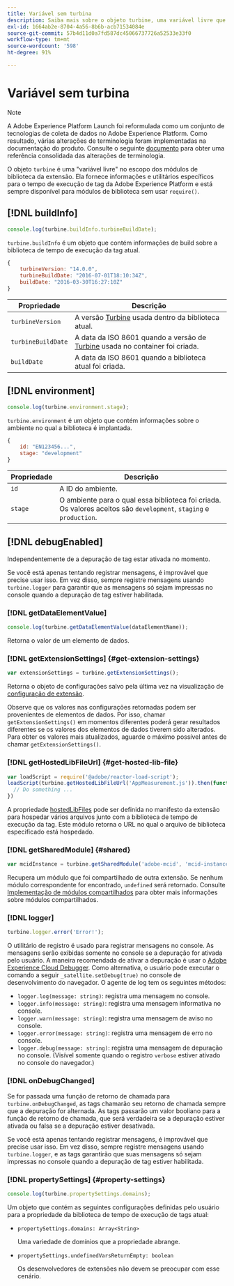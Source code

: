 ```yaml
---
title: Variável sem turbina
description: Saiba mais sobre o objeto turbine, uma variável livre que fornece informações e utilitários específicos para o tempo de execução de tag da Adobe Experience Platform.
exl-id: 1664ab2e-8704-4a56-8b6b-acb71534084e
source-git-commit: 57b4d11d0a7fd587dc45066737726a52533e33f0
workflow-type: tm+mt
source-wordcount: '598'
ht-degree: 91%

---
```


# Variável sem turbina

>[!NOTE]
>
>A Adobe Experience Platform Launch foi reformulada como um conjunto de tecnologias de coleta de dados no Adobe Experience Platform. Como resultado, várias alterações de terminologia foram implementadas na documentação do produto. Consulte o seguinte [documento](../term-updates.md) para obter uma referência consolidada das alterações de terminologia.

O objeto `turbine` é uma &quot;variável livre&quot; no escopo dos módulos de biblioteca da extensão. Ela fornece informações e utilitários específicos para o tempo de execução de tag da Adobe Experience Platform e está sempre disponível para módulos de biblioteca sem usar `require()`.

## [!DNL buildInfo]

```js
console.log(turbine.buildInfo.turbineBuildDate);
```

`turbine.buildInfo` é um objeto que contém informações de build sobre a biblioteca de tempo de execução da tag atual.

```js
{
    turbineVersion: "14.0.0",
    turbineBuildDate: "2016-07-01T18:10:34Z",
    buildDate: "2016-03-30T16:27:10Z"
}
```

| Propriedade | Descrição |
| --- | --- |
| `turbineVersion` | A versão [Turbine](https://www.npmjs.com/package/@adobe/reactor-turbine) usada dentro da biblioteca atual. |
| `turbineBuildDate` | A data da ISO 8601 quando a versão de [Turbine](https://www.npmjs.com/package/@adobe/reactor-turbine) usada no container foi criada. |
| `buildDate` | A data da ISO 8601 quando a biblioteca atual foi criada. |


## [!DNL environment]

```js
console.log(turbine.environment.stage);
```

`turbine.environment` é um objeto que contém informações sobre o ambiente no qual a biblioteca é implantada.

```js
{
    id: "EN123456...",
    stage: "development"
}
```

| Propriedade | Descrição |
| --- | --- |
| `id` | A ID do ambiente. |
| `stage` | O ambiente para o qual essa biblioteca foi criada. Os valores aceitos são `development`, `staging` e `production`. |


## [!DNL debugEnabled]

Independentemente de a depuração de tag estar ativada no momento.

Se você está apenas tentando registrar mensagens, é improvável que precise usar isso. Em vez disso, sempre registre mensagens usando `turbine.logger` para garantir que as mensagens só sejam impressas no console quando a depuração de tag estiver habilitada.

### [!DNL getDataElementValue]

```js
console.log(turbine.getDataElementValue(dataElementName));
```

Retorna o valor de um elemento de dados.

### [!DNL getExtensionSettings] {#get-extension-settings}

```js
var extensionSettings = turbine.getExtensionSettings();
```

Retorna o objeto de configurações salvo pela última vez na visualização de [configuração de extensão](./configuration.md).

Observe que os valores nas configurações retornadas podem ser provenientes de elementos de dados. Por isso, chamar `getExtensionSettings()` em momentos diferentes poderá gerar resultados diferentes se os valores dos elementos de dados tiverem sido alterados. Para obter os valores mais atualizados, aguarde o máximo possível antes de chamar `getExtensionSettings()`.

### [!DNL getHostedLibFileUrl] {#get-hosted-lib-file}

```js
var loadScript = require('@adobe/reactor-load-script');
loadScript(turbine.getHostedLibFileUrl('AppMeasurement.js')).then(function() {
  // Do something ...
})
```

A propriedade [hostedLibFiles](./manifest.md) pode ser definida no manifesto da extensão para hospedar vários arquivos junto com a biblioteca de tempo de execução da tag. Este módulo retorna o URL no qual o arquivo de biblioteca especificado está hospedado.

### [!DNL getSharedModule] {#shared}

```js
var mcidInstance = turbine.getSharedModule('adobe-mcid', 'mcid-instance');
```

Recupera um módulo que foi compartilhado de outra extensão. Se nenhum módulo correspondente for encontrado, `undefined` será retornado. Consulte [Implementação de módulos compartilhados](./web/shared.md) para obter mais informações sobre módulos compartilhados.

### [!DNL logger]

```js
turbine.logger.error('Error!');
```

O utilitário de registro é usado para registrar mensagens no console. As mensagens serão exibidas somente no console se a depuração for ativada pelo usuário. A maneira recomendada de ativar a depuração é usar o [Adobe Experience Cloud Debugger](https://chrome.google.com/webstore/detail/adobe-experience-cloud-de/ocdmogmohccmeicdhlhhgepeaijenapj?src=propaganda). Como alternativa, o usuário pode executar o comando a seguir `_satellite.setDebug(true)` no console de desenvolvimento do navegador. O agente de log tem os seguintes métodos:

* `logger.log(message: string)`: registra uma mensagem no console.
* `logger.info(message: string)`: registra uma mensagem informativa no console.
* `logger.warn(message: string)`: registra uma mensagem de aviso no console.
* `logger.error(message: string)`: registra uma mensagem de erro no console.
* `logger.debug(message: string)`: registra uma mensagem de depuração no console. (Visível somente quando o registro `verbose` estiver ativado no console do navegador.)

### [!DNL onDebugChanged]

Se for passada uma função de retorno de chamada para `turbine.onDebugChanged`, as tags chamarão seu retorno de chamada sempre que a depuração for alternada. As tags passarão um valor booliano para a função de retorno de chamada, que será verdadeira se a depuração estiver ativada ou falsa se a depuração estiver desativada.

Se você está apenas tentando registrar mensagens, é improvável que precise usar isso. Em vez disso, sempre registre mensagens usando `turbine.logger`, e as tags garantirão que suas mensagens só sejam impressas no console quando a depuração de tag estiver habilitada.

### [!DNL propertySettings] {#property-settings}

```js
console.log(turbine.propertySettings.domains);
```

Um objeto que contém as seguintes configurações definidas pelo usuário para a propriedade da biblioteca de tempo de execução de tags atual:

* `propertySettings.domains: Array<String>`

   Uma variedade de domínios que a propriedade abrange.

* `propertySettings.undefinedVarsReturnEmpty: boolean`

   Os desenvolvedores de extensões não devem se preocupar com esse cenário.
